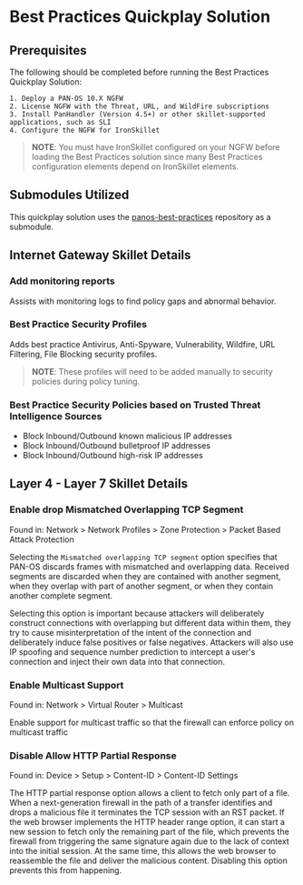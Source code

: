 # Best Practices Quickplay Solution


## Prerequisites 
The following should be completed before running the Best Practices Quickplay Solution:

    1. Deploy a PAN-OS 10.X NGFW
    2. License NGFW with the Threat, URL, and WildFire subscriptions
    3. Install PanHandler (Version 4.5+) or other skillet-supported applications, such as SLI
    4. Configure the NGFW for IronSkillet

> **NOTE**: You must have IronSkillet configured on your NGFW before loading the Best Practices solution 
> since many Best Practices configuration elements depend on IronSkillet elements.

## Submodules Utilized

This quickplay solution uses the [panos-best-practices](https://gitlab.com/panw-gse/as/panos-best-practices) 
repository as a submodule.

## Internet Gateway Skillet Details

### Add monitoring reports

Assists with monitoring logs to find policy gaps and abnormal behavior.

### Best Practice Security Profiles 

Adds best practice Antivirus, Anti-Spyware, Vulnerability, Wildfire, URL Filtering, File Blocking
security profiles. 

> **NOTE**: These profiles will need to be added manually to security policies during policy tuning.

### Best Practice Security Policies based on Trusted Threat Intelligence Sources

 - Block Inbound/Outbound known malicious IP addresses
 - Block Inbound/Outbound bulletproof IP addresses
 - Block Inbound/Outbound high-risk IP addresses

## Layer 4 - Layer 7 Skillet Details


### Enable drop Mismatched Overlapping TCP Segment

Found in: Network > Network Profiles > Zone Protection > Packet Based Attack Protection

Selecting the `Mismatched overlapping TCP segment` option specifies that PAN-OS
discards frames with mismatched and overlapping data. Received segments are
discarded when they are contained with another segment, when they overlap with
part of another segment, or when they contain another complete segment.

Selecting this option is important because attackers will deliberately construct connections
with overlapping but different data within them, they try to cause misinterpretation 
of the intent of the connection and deliberately induce false positives or false negatives.
Attackers will also use IP spoofing and sequence number prediction to intercept a user's 
connection and inject their own data into that connection.


### Enable Multicast Support

Found in: Network > Virtual Router > Multicast

Enable support for multicast traffic so that the firewall can enforce policy on
multicast traffic


### Disable Allow HTTP Partial Response

Found in: Device > Setup > Content-ID > Content-ID Settings

The HTTP partial response option allows a client to fetch only part of a file. When 
a next-generation firewall in the path of a transfer identifies and drops a malicious
file it terminates the TCP session with an RST packet. If the web browser implements
the HTTP header range option, it can start a new session to fetch only the remaining 
part of the file, which prevents the firewall from triggering the same signature again 
due to the lack of context into the initial session. At the same time, this allows the
web browser to reassemble the file and deliver the malicious content. Disabling
this option prevents this from happening.